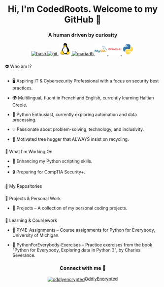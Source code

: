 <h1 align="center">Hi, I'm CodedRoots. Welcome to my GitHub 🖖 </h1>
<h3 align="center">A human driven by curiosity</h3>

<p align="center"> <a href="https://www.gnu.org/software/bash/" target="_blank" rel="noreferrer"> <img src="https://www.vectorlogo.zone/logos/gnu_bash/gnu_bash-icon.svg" alt="bash" width="40" height="40"/> </a> <a href="https://git-scm.com/" target="_blank" rel="noreferrer"> <img src="https://www.vectorlogo.zone/logos/git-scm/git-scm-icon.svg" alt="git" width="40" height="40"/> </a> <a href="https://www.linux.org/" target="_blank" rel="noreferrer"> <img src="https://raw.githubusercontent.com/devicons/devicon/master/icons/linux/linux-original.svg" alt="linux" width="40" height="40"/> </a> <a href="https://mariadb.org/" target="_blank" rel="noreferrer"> <img src="https://www.vectorlogo.zone/logos/mariadb/mariadb-icon.svg" alt="mariadb" width="40" height="40"/> </a> <a href="https://www.mysql.com/" target="_blank" rel="noreferrer"> <img src="https://raw.githubusercontent.com/devicons/devicon/master/icons/mysql/mysql-original-wordmark.svg" alt="mysql" width="40" height="40"/> </a> <a href="https://www.oracle.com/" target="_blank" rel="noreferrer"> <img src="https://raw.githubusercontent.com/devicons/devicon/master/icons/oracle/oracle-original.svg" alt="oracle" width="40" height="40"/> </a> <a href="https://www.python.org" target="_blank" rel="noreferrer"> <img src="https://raw.githubusercontent.com/devicons/devicon/master/icons/python/python-original.svg" alt="python" width="40" height="40"/> </a> </p>


###
👽 Who am I?
###
- 🖥️ Aspiring IT & Cybersecurity Professional with a focus on security best practices.
  
- 🌍 Multilingual, fluent in French and English, currently learning Haitian Creole.
  
- 🐍 Python Enthusiast, currently exploring automation and data processing.

- 💡 Passionate about problem-solving, technology, and inclusivity.
  
- 🌳 Motivated tree hugger that ALWAYS insist on recycling.

###

🚀 What I'm Working On

- 🐍 Enhancing my Python scripting skills.
- 
- 🔒 Preparing for CompTIA Security+.


###
📂 My Repositories
###
🔹 Projects & Personal Work

  - 🚀 Projects – A collection of my personal coding projects.

###
🔹 Learning & Coursework

  - 📘 PY4E-Assignments – Course assignments for Python for Everybody, University of Michigan.

  - 📖 PythonForEverybody-Exercises – Practice exercises from the book "Python for Everybody, Exploring data in Python 3", by Charles Severance.



<h3 align="center">Connect with me 💬 </h3> 
<p align="center"> 
<a href="https://discord.gg/oddlyencrypted" target="blank"><img align="center" src="https://raw.githubusercontent.com/rahuldkjain/github-profile-readme-generator/master/src/images/icons/Social/discord.svg" alt="oddlyencrypted" height="30" width="40" />OddlyEncrypted</a>
</p>
